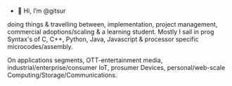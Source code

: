 - 👋 Hi, I’m @gitsur

doing things & travelling between, implementation, project management, commercial adoptions/scaling & a learning student. 
Mostly I sail in prog Syntax's of C, C++, Python, Java, Javascript & processor specific microcodes/assembly.

On applications segments, OTT-entertainment media, industrial/enterprise/consumer IoT, prosumer Devices, personal/web-scale Computing/Storage/Communications. 

<!---
gitsur/gitsur is a ✨ special ✨ repository because its `README.md` (this file) appears on your GitHub profile.
You can click the Preview link to take a look at your changes.
--->
